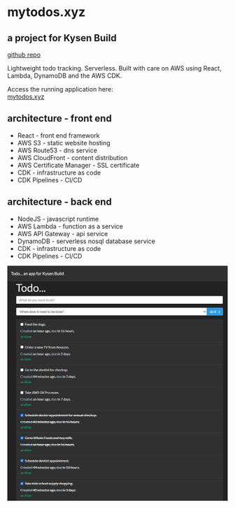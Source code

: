 # mytodos.xyz

## a project for Kysen Build

[github repo](https://github.com/brandonvio/kysen-todo)

Lightweight todo tracking. Serverless. Built with care on AWS using React, Lambda, DynamoDB and the AWS CDK.

Access the running application here:  
[mytodos.xyz](https://mytodos.xyz/)

## architecture - front end

- React - front end framework
- AWS S3 - static website hosting
- AWS Route53 - dns service
- AWS CloudFront - content distribution
- AWS Certificate Manager - SSL certificate
- CDK - infrastructure as code
- CDK Pipelines - CI/CD

## architecture - back end

- NodeJS - javascript runtime
- AWS Lambda - function as a service
- AWS API Gateway - api service
- DynamoDB - serverless nosql database service
- CDK - infrastructure as code
- CDK Pipelines - CI/CD

![Architecture](https://raw.githubusercontent.com/brandonvio/kysen-todo/master/docs/1601997700538.png)

<!-- ![Alt text](https://raw.githubusercontent.com/brandonvio/purchase-tracker-ioc/master/docs/PurchaseTracker04.png "Workstation screenshot...")

![Alt text](https://raw.githubusercontent.com/brandonvio/purchase-tracker-ioc/master/docs/PurchaseTracker03.png "Workstation screenshot...")

![Alt text](https://raw.githubusercontent.com/brandonvio/purchase-tracker-ioc/master/docs/PurchaseTracker05.png "Workstation screenshot...")

![Alt text](https://raw.githubusercontent.com/brandonvio/purchase-tracker-ioc/master/docs/PurchaseTracker02.png "Workstation screenshot...")

![Alt text](https://raw.githubusercontent.com/brandonvio/purchase-tracker-ioc/master/docs/image12.png "Workstation screenshot...")

![Alt text](https://raw.githubusercontent.com/brandonvio/purchase-tracker-ioc/master/docs/image13.png "Workstation screenshot...")

![Alt text](https://raw.githubusercontent.com/brandonvio/purchase-tracker-ioc/master/docs/image14.png "Workstation screenshot...") -->
